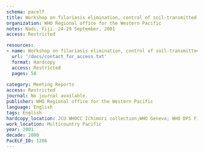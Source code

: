 ```yaml
---
schema: pacelf
title: Workshop on filariasis elimination, control of soil-transmitted helminths and health promoting schools in the Pacific
organization: WHO Regional office for the Western Pacific
notes: Nadi, Fiji. 24-29 September, 2001
access: Restricted

resources:
- name: Workshop on filariasis elimination, control of soil-transmitted helminths and health promoting schools in the Pacific
  url: '/docs/contact_for_access.txt'
  format: Hardcopy
  access: Restricted
  pages: 58
 
category: Meeting Reports
access: Restricted
journal: No journal available.
publisher: WHO Regional office for the Western Pacific
language: English 
tags: English 
hardcopy_location: JCU WHOCC Ichimori collection;WHO Geneva; WHO DPS Fiji
work_location: Multicountry Pacific
year: 2001
decade: 2000
PacELF_ID: 1286
---
```

